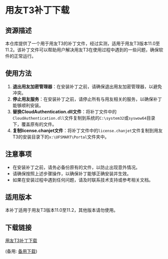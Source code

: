 # 用友T3补丁下载

## 资源描述
本仓库提供了一个用于用友T3的补丁文件，经过实测，适用于用友T3版本11.0至11.2。该补丁文件可以帮助用户解决用友T3在使用过程中遇到的一些问题，确保软件的正常运行。

## 使用方法
1. **退出用友加密管理器**：在安装补丁之前，请确保退出用友加密管理器，以避免冲突。
2. **停止用友服务**：在安装补丁之前，请停止所有与用友相关的服务，以确保补丁能够顺利安装。
3. **替换CloudAuthentication.dll文件**：将补丁文件中的`CloudAuthentication.dll`文件复制到系统的`C:\system32`或`syswow64`目录下，覆盖原有的文件。
4. **复制license.chanjet文件**：将补丁文件中的`license.chanjet`文件复制到用友T3的安装目录下的`x:\UFSMART\Portal`文件夹中。

## 注意事项
- 在安装补丁之前，请务必备份原有的文件，以防止出现意外情况。
- 请确保按照上述步骤操作，以确保补丁能够正确安装并生效。
- 如果在安装过程中遇到任何问题，请及时联系技术支持或参考相关文档。

## 适用版本
本补丁适用于用友T3版本11.0至11.2，其他版本请勿使用。

## 下载链接
[用友T3补丁下载](https://pan.quark.cn/s/5ed23fc5aca5) 

(备用: [备用下载](https://pan.baidu.com/s/1ny_KcNll4GasMoNvVAyZnw?pwd=1234))

